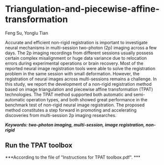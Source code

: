 # Triangulation-and-piecewise-affine-transformation

Feng Su, Yonglu Tian  

Accurate and efficient non-rigid registration is important to investigate neural mechanisms in multi-session two-photon (2p) imaging across a few days. The 2p imaging recordings from different sessions usually possess certain complex misalignment or huge data variance due to relocation errors during experimental operations or brain recovery. Most of the reported neural image registration tools were able to solve the registration problem in the same session with small deformation. However, the registration of neural images across multi-sessions remains a challenge. In this study, we report the development of a non-rigid registration method based on image triangulation and piecewise affine transformation (TPAT) technologies. The TPAT method supported both automatic and semi-automatic operation types, and both showed great performance in the benchmark test of non-rigid neural image registration. The proposed method constitutes a step forward in promoting and accelerating discoveries from multi-session 2p imaging researches.

***Keywords: two-photon imaging, multi-session, image registration, non-rigid***

## Run the TPAT toolbox
***According to the file of "Instructions for TPAT toolbox.pdf". ***
